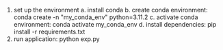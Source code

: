 1. set up the environment
    a. install conda
    b. create conda environment: conda create -n "my_conda_env" python=3.11.2
    c. activate conda environment: conda activate my_conda_env
    d. install dependencies: pip install -r requirements.txt
2. run application: python exp.py